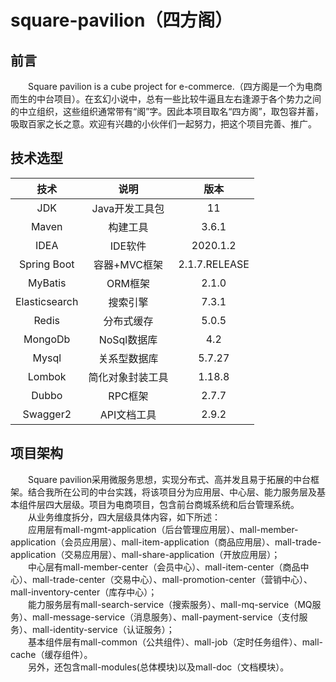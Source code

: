 # square-pavilion（四方阁）

## 前言

&emsp;&emsp;Square pavilion is a cube project for e-commerce.（四方阁是一个为电商而生的中台项目）。在玄幻小说中，总有一些比较牛逼且左右逢源于各个势力之间的中立组织，这些组织通常带有“阁”字。因此本项目取名“四方阁”，取包容并蓄，吸取百家之长之意。欢迎有兴趣的小伙伴们一起努力，把这个项目完善、推广。


## 技术选型

技术|说明|版本
:--:|:--:|:--:
JDK|Java开发工具包|11
Maven|构建工具|3.6.1
IDEA|IDE软件|2020.1.2
Spring Boot|容器+MVC框架|2.1.7.RELEASE
MyBatis|ORM框架|2.1.0
Elasticsearch|搜索引擎|7.3.1
Redis|分布式缓存|5.0.5
MongoDb|NoSql数据库|4.2
Mysql|关系型数据库|5.7.27
Lombok|简化对象封装工具|1.18.8
Dubbo|RPC框架|2.7.7
Swagger2|API文档工具|2.9.2


## 项目架构

&emsp;&emsp;Square pavilion采用微服务思想，实现分布式、高并发且易于拓展的中台框架。结合我所在公司的中台实践，将该项目分为应用层、中心层、能力服务层及基本组件层四大层级。项目为电商项目，包含前台商城系统和后台管理系统。  
&emsp;&emsp;从业务维度拆分，四大层级具体内容，如下所述：  
&emsp;&emsp;应用层有mall-mgmt-application（后台管理应用层）、mall-member-application（会员应用层）、mall-item-application（商品应用层）、mall-trade-application（交易应用层）、mall-share-application（开放应用层）；  
&emsp;&emsp;中心层有mall-member-center（会员中心）、mall-item-center（商品中心）、mall-trade-center（交易中心）、mall-promotion-center（营销中心）、mall-inventory-center（库存中心）；  
&emsp;&emsp;能力服务层有mall-search-service（搜索服务）、mall-mq-service（MQ服务）、mall-message-service（消息服务）、mall-payment-service（支付服务）、mall-identity-service（认证服务）；  
&emsp;&emsp;基本组件层有mall-common（公共组件）、mall-job（定时任务组件）、mall-cache（缓存组件）。  
&emsp;&emsp;另外，还包含mall-modules(总体模块)以及mall-doc（文档模块）。  